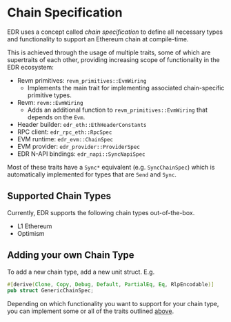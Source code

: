 # Chain Specification

EDR uses a concept called _chain specification_ to define all necessary types and functionality to support an Ethereum chain at compile-time.

This is achieved through the usage of multiple traits, some of which are supertraits of each other, providing increasing scope of functionality in the EDR ecosystem:

- Revm primitives: `revm_primitives::EvmWiring`
  - Implements the main trait for implementing associated chain-specific primitive types.
- Revm: `revm::EvmWiring`
  - Adds an additional function to `revm_primitives::EvmWiring` that depends on the `Evm`.
- Header builder: `edr_eth::EthHeaderConstants`
- RPC client: `edr_rpc_eth::RpcSpec`
- EVM runtime: `edr_evm::ChainSpec`
- EVM provider: `edr_provider::ProviderSpec`
- EDR N-API bindings: `edr_napi::SyncNapiSpec`

Most of these traits have a `Sync*` equivalent (e.g. `SyncChainSpec`) which is automatically implemented for types that are `Send` and `Sync`.

## Supported Chain Types

Currently, EDR supports the following chain types out-of-the-box.

- L1 Ethereum
- Optimism

## Adding your own Chain Type

To add a new chain type, add a new unit struct. E.g.

```rs
#[derive(Clone, Copy, Debug, Default, PartialEq, Eq, RlpEncodable)]
pub struct GenericChainSpec;
```

Depending on which functionality you want to support for your chain type, you can implement some or all of the traits outlined [above](#chain-specification).
